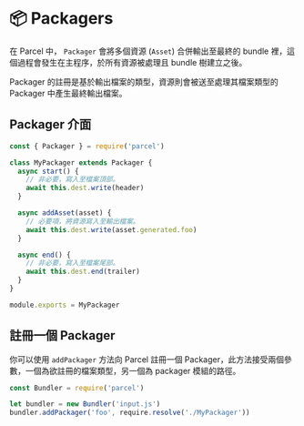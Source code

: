 # 📦 Packagers

在 Parcel 中， `Packager` 會將多個資源 (`Asset`) 合併輸出至最終的 bundle 裡，這個過程會發生在主程序，於所有資源被處理且 bundle 樹建立之後。

Packager 的註冊是基於輸出檔案的類型，資源則會被送至處理其檔案類型的 Packager 中產生最終輸出檔案。

## Packager 介面

```javascript
const { Packager } = require('parcel')

class MyPackager extends Packager {
  async start() {
    // 非必要，寫入至檔案頂部。
    await this.dest.write(header)
  }

  async addAsset(asset) {
    // 必要項，將資源寫入至輸出檔案。
    await this.dest.write(asset.generated.foo)
  }

  async end() {
    // 非必要，寫入至檔案尾部。
    await this.dest.end(trailer)
  }
}

module.exports = MyPackager
```

## 註冊一個 Packager

你可以使用 `addPackager` 方法向 Parcel 註冊一個 Packager，此方法接受兩個參數，一個為欲註冊的檔案類型，另一個為 packager 模組的路徑。

```javascript
const Bundler = require('parcel')

let bundler = new Bundler('input.js')
bundler.addPackager('foo', require.resolve('./MyPackager'))
```
